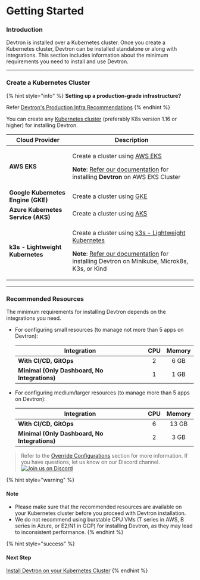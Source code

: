 # Getting Started

### Introduction

Devtron is installed over a Kubernetes cluster. Once you create a Kubernetes cluster, Devtron can be installed standalone or along with integrations. This section includes information about the minimum requirements you need to install and use Devtron.

***

### Create a Kubernetes Cluster

{% hint style="info" %}
**Setting up a production-grade infrastructure?**

Refer [Devtron's Production Infra Recommendations](../install/prod-infra.md)
{% endhint %}

You can create any [Kubernetes cluster](https://kubernetes.io/docs/tutorials/kubernetes-basics/create-cluster/) (preferably K8s version 1.16 or higher) for installing Devtron.

| Cloud Provider                     | Description                                                                                                                                                                                                                                                                                                                                                                                           |
| ---------------------------------- | ----------------------------------------------------------------------------------------------------------------------------------------------------------------------------------------------------------------------------------------------------------------------------------------------------------------------------------------------------------------------------------------------------- |
| **AWS EKS**                        | <p>Create a cluster using <a href="https://docs.aws.amazon.com/eks/latest/userguide/getting-started-console.html">AWS EKS</a></p><p><strong>Note</strong>: <a href="http://github.com/devtron-labs/devtron/blob/b33a37bb608d07966c8f8b89e4f59287db873c6c/docs/setup/install/install-devtron-on-aws-eks.md">Refer our documentation</a> for installing <strong>Devtron</strong> on AWS EKS Cluster</p> |
| **Google Kubernetes Engine (GKE)** | Create a cluster using [GKE](https://cloud.google.com/kubernetes-engine/)                                                                                                                                                                                                                                                                                                                             |
| **Azure Kubernetes Service (AKS)** | Create a cluster using [AKS](https://learn.microsoft.com/en-us/azure/aks/)                                                                                                                                                                                                                                                                                                                            |
| **k3s - Lightweight Kubernetes**   | <p>Create a cluster using <a href="https://devtron.ai/blog/deploy-your-applications-over-k3s-lightweight-kubernetes-in-no-time/">k3s - Lightweight Kubernetes</a></p><p><strong>Note</strong>: <a href="../install/devtron-oss.md">Refer our documentation</a> for installing Devtron on Minikube, Microk8s, K3s, or Kind</p>                                                                         |

***

### Recommended Resources

The minimum requirements for installing Devtron depends on the integrations you need.

*   For configuring small resources (to manage not more than 5 apps on Devtron):

    | Integration                                   | CPU | Memory |
    | --------------------------------------------- | :-: | :----: |
    | **With CI/CD, GitOps**                        |  2  |  6 GB  |
    | **Minimal (Only Dashboard, No Integrations)** |  1  |  1 GB  |
*   For configuring medium/larger resources (to manage more than 5 apps on Devtron):

    | Integration                                   | CPU | Memory |
    | --------------------------------------------- | :-: | :----: |
    | **With CI/CD, GitOps**                        |  6  |  13 GB |
    | **Minimal (Only Dashboard, No Integrations)** |  2  |  3 GB  |

> Refer to the [Override Configurations](../install/override-default-devtron-installation-configs.md) section for more information. If you have questions, let us know on our Discord channel. [![Join us on Discord](https://img.shields.io/badge/Join%20us%20on-Discord-e01563.svg)](https://discord.gg/jsRG5qx2gp)

{% hint style="warning" %}
#### Note

* Please make sure that the recommended resources are available on your Kubernetes cluster before you proceed with Devtron installation.
* We do not recommend using burstable CPU VMs (T series in AWS, B series in Azure, or E2/N1 in GCP) for installing Devtron, as they may lead to inconsistent performance.
{% endhint %}

{% hint style="success" %}
#### Next Step

[Install Devtron on your Kubernetes Cluster](../install/)
{% endhint %}
